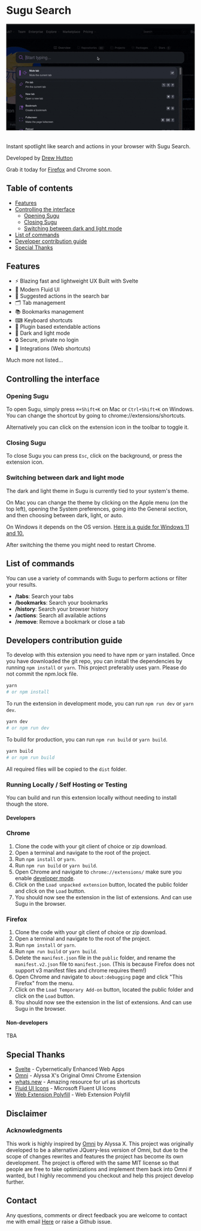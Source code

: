 # Sugu Search

![Preview](preview.gif)
<br>
<br>

Instant spotlight like search and actions in your browser with Sugu Search. 

Developed by [Drew Hutton](https://github.com/yoroshikun)

Grab it today for [Firefox](https://addons.mozilla.org/en-US/firefox/addon/sugu-search/) and Chrome soon.

## Table of contents

- [Features](#features)
- [Controlling the interface](#controlling-the-interface)
  - [Opening Sugu](#opening-sugu)
  - [Closing Sugu](#closing-sugu)
  - [Switching between dark and light mode](#switching-between-dark-and-light-mode)
- [List of commands](#list-of-commands)
- [Developer contribution guide](#developer-contribution-guide)
- [Special Thanks](#special-thanks)

## Features

- ⚡️ Blazing fast and lightweight UX Built with Svelte
- 💅 Modern Fluid UI
- 👀 Suggested actions in the search bar
- 🗂 Tab management
- 📚 Bookmarks management
- ⌨ Keyboard shortcuts
- 🔌 Plugin based extendable actions
- 🌙 Dark and light mode
- 🔒 Secure, private no login
- 🧩 Integrations (Web shortcuts)

Much more not listed...

## Controlling the interface

### Opening Sugu

To open Sugu, simply press `⌘+Shift+K` on Mac or `Ctrl+Shift+K` on Windows. You can change the shortcut by going to chrome://extensions/shortcuts.

Alternatively you can click on the extension icon in the toolbar to toggle it.

### Closing Sugu

To close Sugu you can press `Esc`, click on the background, or press the extension icon.

### Switching between dark and light mode

The dark and light theme in Sugu is currently tied to your system's theme.

On Mac you can change the theme by clicking on the Apple menu (on the top left), opening the System preferences, going into the General section, and then choosing between dark, light, or auto.

On Windows it depends on the OS version. [Here is a guide for Windows 11 and 10.](https://support.microsoft.com/en-us/windows/change-desktop-background-and-colors-176702ca-8e24-393b-15f2-b15b38f69de6#ID0EBF=Windows_11)

After switching the theme you might need to restart Chrome.

## List of commands

You can use a variety of commands with Sugu to perform actions or filter your results.

- **/tabs**: Search your tabs
- **/bookmarks**: Search your bookmarks
- **/history**: Search your browser history
- **/actions**: Search all available actions
- **/remove**: Remove a bookmark or close a tab

## Developers contribution guide

To develop with this extension you need to have npm or yarn installed.
Once you have downloaded the git repo, you can install the dependencies by running `npm install` or `yarn`. This project preferably uses yarn. Please do not commit the npm.lock file.

```bash
yarn
# or npm install
```

To run the extension in development mode, you can run `npm run dev` or `yarn dev`.

```bash
yarn dev
# or npm run dev
```

To build for production, you can run `npm run build` or `yarn build`.
```bash
yarn build
# or npm run build
```
All required files will be copied to the `dist` folder.

### Running Locally / Self Hosting or Testing

You can build and run this extension locally without needing to install though the store.
#### Developers

### Chrome

1. Clone the code with your git client of choice or zip download.
2. Open a terminal and navigate to the root of the project.
3. Run `npm install` or `yarn`.
4. Run `npm run build` or `yarn build`.
5. Open Chrome and navigate to `chrome://extensions/` make sure you enable [developer mode](https://developer.chrome.com/docs/extensions/mv2/faq/#:~:text=You%20can%20start%20by%20turning,a%20packaged%20extension%2C%20and%20more.).
6. Click on the `Load unpacked extension` button, located the public folder and click on the `Load` button.
7. You should now see the extension in the list of extensions. And can use Sugu in the browser.

### Firefox

1. Clone the code with your git client of choice or zip download.
2. Open a terminal and navigate to the root of the project.
3. Run `npm install` or `yarn`.
4. Run `npm run build` or `yarn build`.
5. Delete the `manifest.json` file in the `public` folder, and rename the `manifest.v2.json` file to `manifest.json`. (This is because Firefox does not support v3 manifest files and chrome requires them!)
6. Open Chrome and navigate to `about:debugging` page and click "This Firefox" from the menu.
7. Click on the `Load Temporary Add-on` button, located the public folder and click on the `Load` button.
8. You should now see the extension in the list of extensions. And can use Sugu in the browser.


#### Non-developers

TBA

## Special Thanks

- [Svelte](https://svelte.dev/) - Cybernetically Enhanced Web Apps
- [Omni](https://github.com/alyssaxuu/omni) - Alyssa X's Original Omni Chrome Extension
- [whats.new](https://whats.new/) - Amazing resource for url as shortcuts
- [Fluid UI Icons](https://github.com/microsoft/fluentui-system-icons) - Microsoft Fluent UI Icons
- [Web Extension Polyfill](https://github.com/mozilla/webextension-polyfill) - Web Extension Polyfill

## Disclaimer

### Acknowledgments

This work is highly inspired by [Omni](https://github.com/alyssaxuu/omni) by Alyssa X. This project was originally developed to be a alternative JQuery-less version of Omni, but due to the scope of changes rewrites and features the project has become its own development. The project is offered with the same MIT license so that people are free to take optimizations and implement them back into Omni if wanted, but I highly recommend you checkout and help this project develop further.

## Contact

Any questions, comments or direct feedback you are welcome to contact me with email [Here](mailto:drew.hutton@pm.me) or raise a Github issue.

